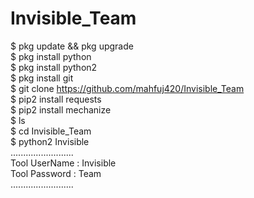 # Invisible_Team
$ pkg update && pkg upgrade
<br>
$ pkg install python
<br/>
$ pkg install python2
<br/>
$ pkg install git
<br/>
$ git clone https://github.com/mahfuj420/Invisible_Team
<br/>
$ pip2 install requests
<br/>
$ pip2 install mechanize
<br/>
$ ls
<br/>
$ cd Invisible_Team 
<br/>
$ python2 Invisible 
<br/>
.........................
<br/>
Tool UserName : Invisible
<br/>
Tool Password : Team
<br/>
.........................
